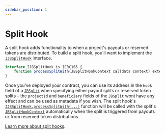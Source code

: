 ```yaml
---
sidebar_position: 1
---
```


# Split Hook

A split hook adds functionality to when a project's payouts or reserved tokens are distributed. To build a split hook, you'll want to implement the [`IJBSplitHook`](/docs/v4/api/core/interfaces/IJBSplitHook.md) interface.

```javascript
interface IJBSplitHook is IERC165 {
    function processSplitWith(JBSplitHookContext calldata context) external payable;
}
```

Once you've deployed your contract, you can use its address in the `hook` field of a [`JBSplit`](/docs/v4/api/core/structs/JBSplit.md) when specifying either payout splits or reserved token splits – the `projectId` and `beneficiary` fields of the `JBSplit` wont have any effect and can be used as metadata if you wish. The split hook's [`IJBSplitHook.processSplitWith(...)`](/docs/v4/api/core/interfaces/IJBSplitHook.md#processsplitwith) function will be called with the split's [`JBSplitHookContext`](/docs/v4/api/core/structs/JBSplitHookContext.md) automatically when the split is triggered from payouts or from reserved token distributions.

[Learn more about split hooks](/docs/v4/learn/glossary/split-hook).
